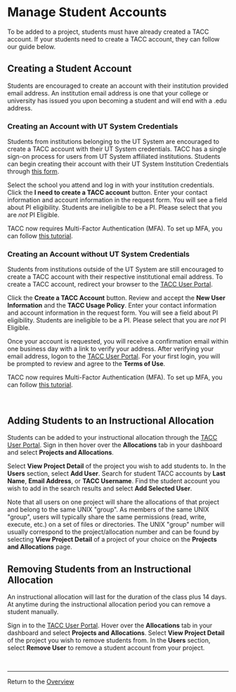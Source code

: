 # Manage Student Accounts

To be added to a project, students must have already created a TACC account. If your students need to create a TACC account, they can follow our guide below.

## Creating a Student Account
Students are encouraged to create an account with their institution provided email address. An institution email address is one that your college or university has issued you upon becoming a student and will end with a .edu address.

### Creating an Account with UT System Credentials
Students from institutions belonging to the UT System are encouraged to create a TACC account with their UT System credentials. TACC has a single sign-on process for users from UT System affiliated institutions. Students can begin creating their account with their UT System Institution Credentials through [this form](https://portal.tacc.utexas.edu/utdr).

Select the school you attend and log in with your institution credentials. Click the **I need to create a TACC account** button. Enter your contact information and account information in the request form. You will see a field about PI eligibility. Students are ineligible to be a PI. Please select that you are *not* PI Eligible.

TACC now requires Multi-Factor Authentication (MFA). To set up MFA, you can follow [this tutorial](https://portal.tacc.utexas.edu/tutorials/multifactor-authentication).

### Creating an Account without UT System Credentials  
Students from institutions outside of the UT System are still encouraged to create a TACC account with their respective institutional email address. To create a TACC account, redirect your browser to the [TACC User Portal](https://portal.tacc.utexas.edu).

Click the **Create a TACC Account** button. Review and accept the **New User Information** and the **TACC Usage Policy**. Enter your contact information and account information in the request form. You will see a field about PI eligibility. Students are ineligible to be a PI. Please select that you are *not* PI Eligible.

Once your account is requested, you will receive a confirmation email within one business day with a link to verify your address. After verifying your email address, logon to the [TACC User Portal](https://portal.tacc.utexas.edu). For your first login, you will be prompted to review and agree to the **Terms of Use**.

TACC now requires Multi-Factor Authentication (MFA). To set up MFA, you can follow [this tutorial](https://portal.tacc.utexas.edu/tutorials/multifactor-authentication).

<br>

## Adding Students to an Instructional Allocation
Students can be added to your instructional allocation through the [TACC User Portal](https://portal.tacc.utexas.edu). Sign in then hover over the **Allocations** tab in your dashboard and select **Projects and Allocations**.

Select **View Project Detail** of the project you wish to add students to. In the **Users** section, select **Add User**. Search for student TACC accounts by **Last Name**, **Email Address**, or **TACC Username**. Find the student account you wish to add in the search results and select **Add Selected User**.

Note that all users on one project will share the allocations of that project and belong to the same UNIX "group". As members of the same UNIX "group", users will typically share the same permissions (read, write, execute, etc.) on a set of files or directories. The UNIX "group" number will usually correspond to the project/allocation number and can be found by selecting **View Project Detail** of a project of your choice on the **Projects and Allocations** page.  

## Removing Students from an Instructional Allocation
An instructional allocation will last for the duration of the class plus 14 days. At anytime during the instructional allocation period you can remove a student manually.

Sign in to the [TACC User Portal](https://portal.tacc.utexas.edu). Hover over the **Allocations** tab in your dashboard and select **Projects and Allocations**. Select **View Project Detail** of the project you wish to remove students from. In the **Users** section, select **Remove User** to remove a student account from your project.

<br>

---
Return to the [Overview](index.md)

